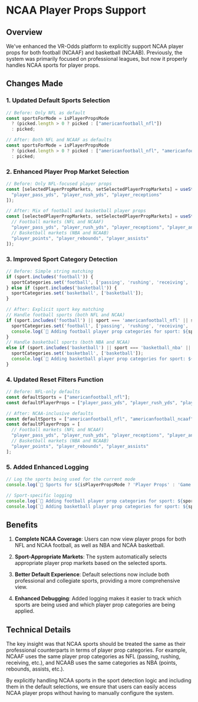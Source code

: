 # NCAA Player Props Support

## Overview

We've enhanced the VR-Odds platform to explicitly support NCAA player props for both football (NCAAF) and basketball (NCAAB). Previously, the system was primarily focused on professional leagues, but now it properly handles NCAA sports for player props.

## Changes Made

### 1. Updated Default Sports Selection

```javascript
// Before: Only NFL as default
const sportsForMode = isPlayerPropsMode 
  ? (picked.length > 0 ? picked : ["americanfootball_nfl"]) 
  : picked;

// After: Both NFL and NCAAF as defaults
const sportsForMode = isPlayerPropsMode 
  ? (picked.length > 0 ? picked : ["americanfootball_nfl", "americanfootball_ncaaf"]) 
  : picked;
```

### 2. Enhanced Player Prop Market Selection

```javascript
// Before: Only NFL-focused player props
const [selectedPlayerPropMarkets, setSelectedPlayerPropMarkets] = useState([
  "player_pass_yds", "player_rush_yds", "player_receptions"
]);

// After: Mix of football and basketball player props
const [selectedPlayerPropMarkets, setSelectedPlayerPropMarkets] = useState([
  // Football markets (NFL and NCAAF)
  "player_pass_yds", "player_rush_yds", "player_receptions", "player_anytime_td",
  // Basketball markets (NBA and NCAAB)
  "player_points", "player_rebounds", "player_assists"
]);
```

### 3. Improved Sport Category Detection

```javascript
// Before: Simple string matching
if (sport.includes('football')) {
  sportCategories.set('football', ['passing', 'rushing', 'receiving', 'touchdowns', 'combination', 'defense', 'kicking']);
} else if (sport.includes('basketball')) {
  sportCategories.set('basketball', ['basketball']);
}

// After: Explicit sport key matching
// Handle football sports (both NFL and NCAA)
if (sport.includes('football') || sport === 'americanfootball_nfl' || sport === 'americanfootball_ncaaf') {
  sportCategories.set('football', ['passing', 'rushing', 'receiving', 'touchdowns', 'combination', 'defense', 'kicking']);
  console.log(`🏈 Adding football player prop categories for sport: ${sport}`);
} 
// Handle basketball sports (both NBA and NCAA)
else if (sport.includes('basketball') || sport === 'basketball_nba' || sport === 'basketball_ncaab') {
  sportCategories.set('basketball', ['basketball']);
  console.log(`🏀 Adding basketball player prop categories for sport: ${sport}`);
}
```

### 4. Updated Reset Filters Function

```javascript
// Before: NFL-only defaults
const defaultSports = ["americanfootball_nfl"];
const defaultPlayerProps = ["player_pass_yds", "player_rush_yds", "player_receptions"];

// After: NCAA-inclusive defaults
const defaultSports = ["americanfootball_nfl", "americanfootball_ncaaf"];
const defaultPlayerProps = [
  // Football markets (NFL and NCAAF)
  "player_pass_yds", "player_rush_yds", "player_receptions", "player_anytime_td",
  // Basketball markets (NBA and NCAAB)
  "player_points", "player_rebounds", "player_assists"
];
```

### 5. Added Enhanced Logging

```javascript
// Log the sports being used for the current mode
console.log(`🎯 Sports for ${isPlayerPropsMode ? 'Player Props' : 'Game Odds'} mode:`, sportsForMode);

// Sport-specific logging
console.log(`🏈 Adding football player prop categories for sport: ${sport}`);
console.log(`🏀 Adding basketball player prop categories for sport: ${sport}`);
```

## Benefits

1. **Complete NCAA Coverage**: Users can now view player props for both NFL and NCAA football, as well as NBA and NCAA basketball.

2. **Sport-Appropriate Markets**: The system automatically selects appropriate player prop markets based on the selected sports.

3. **Better Default Experience**: Default selections now include both professional and collegiate sports, providing a more comprehensive view.

4. **Enhanced Debugging**: Added logging makes it easier to track which sports are being used and which player prop categories are being applied.

## Technical Details

The key insight was that NCAA sports should be treated the same as their professional counterparts in terms of player prop categories. For example, NCAAF uses the same player prop categories as NFL (passing, rushing, receiving, etc.), and NCAAB uses the same categories as NBA (points, rebounds, assists, etc.).

By explicitly handling NCAA sports in the sport detection logic and including them in the default selections, we ensure that users can easily access NCAA player props without having to manually configure the system.
